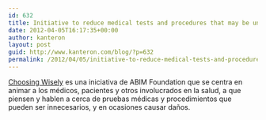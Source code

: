 ```yaml
---
id: 632
title: Initiative to reduce medical tests and procedures that may be unnecessary
date: 2012-04-05T16:17:35+00:00
author: kanteron
layout: post
guid: http://www.kanteron.com/blog/?p=632
permalink: /2012/04/05/initiative-to-reduce-medical-tests-and-procedures-that-may-be-unnecessary/
---
```

<a title="http://choosingwisely.org/" href="http://choosingwisely.org/" target="_blank">Choosing Wisely</a> es una iniciativa de ABIM Foundation que se centra en animar a los médicos, pacientes y otros involucrados en la salud, a que piensen y hablen a cerca de pruebas médicas y procedimientos que pueden ser innecesarios, y en ocasiones causar daños. 